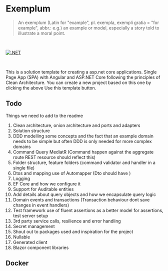 # Exemplum

> An exemplum (Latin for "example", pl. exempla, exempli gratia = "for example", abbr.: e.g.) an example or model, especially a story told to illustrate a moral point.

<br/>

[![.NET](https://github.com/ForrestTech/Exemplum/actions/workflows/build.yml/badge.svg)](https://github.com/ForrestTech/Exemplum/actions/workflows/build.yml)

<br/>

This is a solution template for creating a asp.net core applications. Single Page App (SPA) with Angular and ASP.NET Core following the principles of Clean Architecture. You can create a new project based on this one by clicking the above Use this template button.

## Todo

Things we need to add to the readme

1. Clean architecture, onion architecture and ports and adapters
2. Solution structure
3. DDD modelling some concepts and the fact that an example domain needs to be simple but often DDD is only needed for more complex domains
4. Command Query MediatR (Command happen against the aggregate route REST resource should reflect this)
5. Folder structure, feature folders (command validator and handler in a single file) 
6. Dtos and mapping use of Automapper (Dto should have )
7. Logging
8. EF Core and how we configure it
9. Support for Auditable entities
10. Add details about query objects and how we encapsulate query logic
11. Domain events and transactions  (Transaction behaviour dont save changes in event handlers)
12. Test framework use of fluent assertions as a better model for assertions, test server setup
13. 3rd party service calls, resilience and error handling
14. Secret management
15. Shout out to packages used and inspiration for the project
16. Nullable
17. Generated client
18. Blazor component libraries


## Docker 


